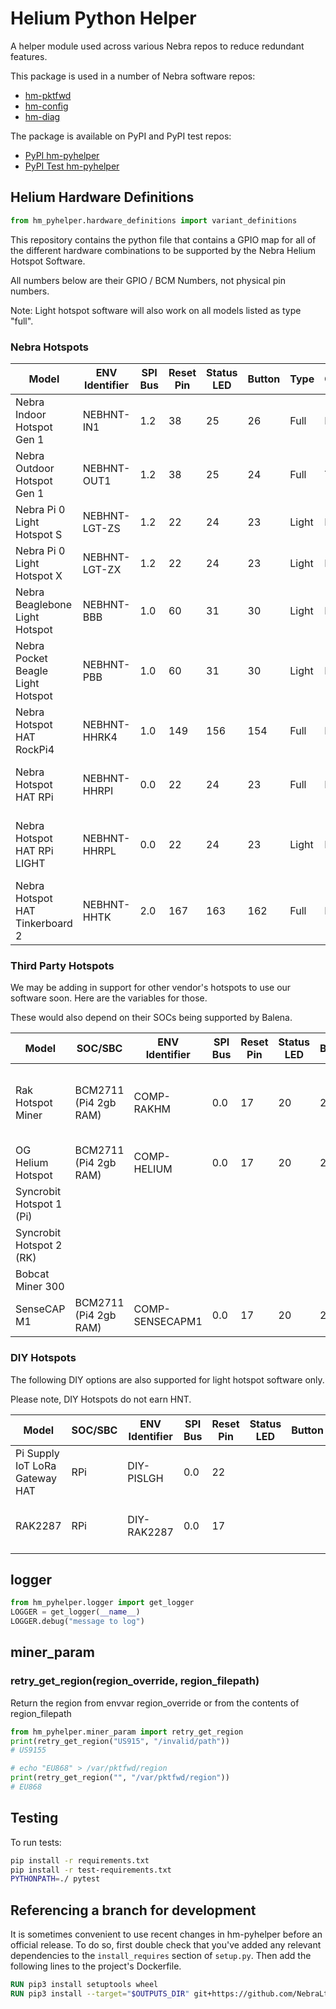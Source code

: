 # Helium Python Helper

A helper module used across various Nebra repos to reduce redundant features.

This package is used in a number of Nebra software repos:
- [hm-pktfwd](https://github.com/NebraLtd/hm-pktfwd/)
- [hm-config](https://github.com/NebraLtd/hm-config/)
- [hm-diag](https://github.com/NebraLtd/hm-diag/)

The package is available on PyPI and PyPI test repos:
- [PyPI hm-pyhelper](https://pypi.org/project/hm-pyhelper)
- [PyPI Test hm-pyhelper](https://test.pypi.org/project/hm-pyhelper)

## Helium Hardware Definitions

```python
from hm_pyhelper.hardware_definitions import variant_definitions
```

This repository contains the python file that contains a GPIO map for all of the different hardware combinations to be supported by the Nebra Helium Hotspot Software.

All numbers below are their GPIO / BCM Numbers, not physical pin numbers.

Note: Light hotspot software will also work on all models listed as type "full".

### Nebra Hotspots

| Model | ENV Identifier | SPI Bus | Reset Pin | Status LED | Button |Type | Cellular | Notes |
| --- | --- | --- | --- | --- | --- | --- | --- | --- |
| Nebra Indoor Hotspot Gen 1 | NEBHNT-IN1 | 1.2 | 38 | 25 | 26 | Full | False | CM3 based |
| Nebra Outdoor Hotspot Gen 1 | NEBHNT-OUT1 | 1.2 | 38 | 25 | 24 | Full | True | CM3 based |
| Nebra Pi 0 Light Hotspot S | NEBHNT-LGT-ZS | 1.2 | 22 | 24 | 23 | Light | False | SPI Based Ethernet |
| Nebra Pi 0 Light Hotspot X | NEBHNT-LGT-ZX | 1.2 | 22 | 24 | 23 | Light | False | USB Based Ethernet |
| Nebra Beaglebone Light Hotspot | NEBHNT-BBB | 1.0 | 60 | 31  | 30  | Light | False | In Planning |
| Nebra Pocket Beagle Light Hotspot | NEBHNT-PBB | 1.0 | 60 | 31 | 30 | Light | False | In Planning |
| Nebra Hotspot HAT RockPi4 | NEBHNT-HHRK4 | 1.0 | 149 | 156 | 154 | Full | False | In Planning |
| Nebra Hotspot HAT RPi | NEBHNT-HHRPI | 0.0 | 22 | 24 | 23 | Full | False | Should be compatible with 3+ & 4 |
| Nebra Hotspot HAT RPi LIGHT | NEBHNT-HHRPL | 0.0 | 22 | 24 | 23 | Light | False | Light is compatible with all 40 pin headers |
| Nebra Hotspot HAT Tinkerboard 2 | NEBHNT-HHTK | 2.0 | 167 | 163 | 162 | Full | False | Light would be compatible on TK1 |

### Third Party Hotspots

We may be adding in support for other vendor's hotspots to use our software soon. Here are the variables for those.

These would also depend on their SOCs being supported by Balena.

| Model | SOC/SBC | ENV Identifier | SPI Bus | Reset Pin | Status LED | Button |Type | Cellular | Notes |
| --- | --- | --- | --- | --- | --- | --- | --- | --- | --- |
| Rak Hotspot Miner | BCM2711 (Pi4 2gb RAM)  | COMP-RAKHM | 0.0 | 17 | 20 | 21 | Full | False | Only Compatible with V2 hotspots with ECC Key. |
| OG Helium Hotspot | BCM2711 (Pi4 2gb RAM) | COMP-HELIUM | 0.0 | 17 | 20 | 21 | Full | False |  |
| Syncrobit Hotspot 1 (Pi) |  |  |  |  |   |   | Full | False |  |
| Syncrobit Hotspot 2 (RK) |  |  |  |  |   |   | Full | False |  |
| Bobcat Miner 300 |  |  |  |  |   |   | Full | False |  |
| SenseCAP M1 | BCM2711 (Pi4 2gb RAM)  | COMP-SENSECAPM1 | 0.0 | 17 | 20 | 21 | Full | False |  |

### DIY Hotspots

The following DIY options are also supported for light hotspot software only.

Please note, DIY Hotspots do not earn HNT.

| Model | SOC/SBC | ENV Identifier | SPI Bus | Reset Pin | Status LED | Button |Type | Cellular | Notes |
| --- | --- | --- | --- | --- | --- | --- | --- | --- | --- |
| Pi Supply IoT LoRa Gateway HAT | RPi | DIY-PISLGH | 0.0 | 22 |   |   | Light | False | Any pi with 40 pin header |
| RAK2287 | RPi | DIY-RAK2287 | 0.0 | 17 |   |   | Light | False | Any pi with 40 pin header |

## logger

```python
from hm_pyhelper.logger import get_logger
LOGGER = get_logger(__name__)
LOGGER.debug("message to log")
```

## miner_param

### retry_get_region(region_override, region_filepath)
Return the region from envvar region_override or
from the contents of region_filepath

```python
from hm_pyhelper.miner_param import retry_get_region
print(retry_get_region("US915", "/invalid/path"))
# US9155

# echo "EU868" > /var/pktfwd/region
print(retry_get_region("", "/var/pktfwd/region"))
# EU868
```

## Testing

To run tests:

```bash
pip install -r requirements.txt
pip install -r test-requirements.txt
PYTHONPATH=./ pytest
```

## Referencing a branch for development
It is sometimes convenient to use recent changes in hm-pyhelper before an official release.
To do so, first double check that you've added any relevant dependencies to
the `install_requires` section of `setup.py`. Then add the following lines to the
project's Dockerfile.

```Dockerfile
RUN pip3 install setuptools wheel
RUN pip3 install --target="$OUTPUTS_DIR" git+https://github.com/NebraLtd/hm-pyhelper@BRANCH_NAME
``````